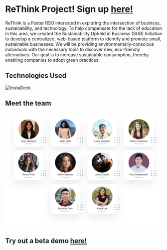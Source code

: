 # ReThink Project! Sign up [here!](https://www.subinitiative.com/)

ReThink is a Foster RSO interested in exploring the intersection of business, sustainability, and technology. To help compensate for the lack of education in this area, we created the Sustainability Upheld in Business (SUB) Initiative to develop a centralized, web-based platform to identify and promote small, sustainable businesses. We will be providing environmentally-conscious individuals with the necessary tools to discover new, eco-friendly alternatives. Our goal is to increase sustainable consumption, thereby enabling companies to adopt green practices.

## Technologies Used
![InstaDeck](https://github.com/juliuscecilia33/InstaDeck/blob/main/src/components/images/Logos.png)

## Meet the team
![Team](https://github.com/ReThink-SUB/ReThink/blob/julius/public/images/Team.png)

## Try out a beta demo [here!](https://rethink-test.netlify.app/)

